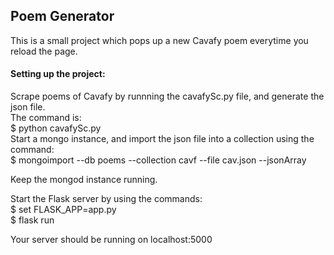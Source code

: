 <h2>Poem Generator</h2>

This is a small project which pops up a new Cavafy poem everytime you reload the page.

<h4>Setting up the project:</h4>

Scrape poems of Cavafy by runnning the cavafySc.py file, and generate the json file.</br>
The command is:</br>
$ python cavafySc.py
<br>
Start a mongo instance, and import the json file into a collection using the command:</br>
$ mongoimport --db poems --collection cavf --file cav.json --jsonArray

Keep the mongod instance running.

Start the Flask server by using the commands:</br>
$ set FLASK_APP=app.py</br>
$ flask run

Your server should be running on localhost:5000
